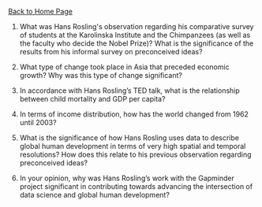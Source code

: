 [Back to Home Page](https://grace-yoon1.github.io/DATA150/)

1. What was Hans Rosling's observation regarding his comparative survey of students at the Karolinska Institute and the Chimpanzees (as well as the faculty who decide the Nobel Prize)? What is the significance of the results from his informal survey on preconceived ideas?

2. What type of change took place in Asia that preceded economic growth? Why was this type of change significant?

3. In accordance with Hans Rosling’s TED talk, what is the relationship between child mortality and GDP per capita?

4. In terms of income distribution, how has the world changed from 1962 until 2003?

5. What is the significance of how Hans Rosling uses data to describe global human development in terms of very high spatial and temporal resolutions? How does this relate to his previous observation regarding preconceived ideas?

6. In your opinion, why was Hans Rosling’s work with the Gapminder project significant in contributing towards advancing the intersection of data science and global human development?
